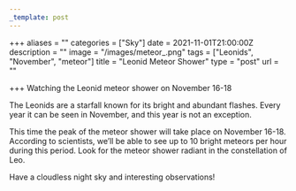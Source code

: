 ```yaml
---
_template: post
---
```


+++
aliases = ""
categories = ["Sky"]
date = 2021-11-01T21:00:00Z
description = ""
image = "/images/meteor_.png"
tags = ["Leonids", "November", "meteor"]
title = "Leonid Meteor Shower"
type = "post"
url = ""

+++
Watching the Leonid meteor shower on November 16-18   
  
The Leonids are a starfall known for its bright and abundant flashes. Every year it can be seen in November, and this year is not an exception.  
  
This time the peak of the meteor shower will take place on November 16-18. According to scientists, we’ll be able to see up to 10 bright meteors per hour during this period. Look for the meteor shower radiant in the constellation of Leo.  
  
Have a cloudless night sky and interesting observations!

